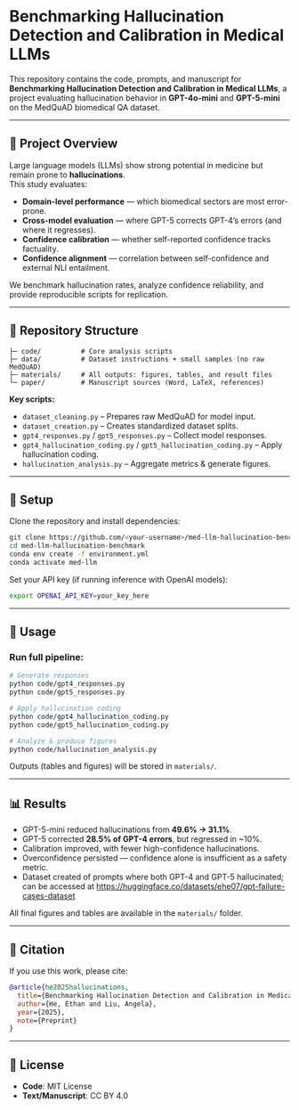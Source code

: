 # Benchmarking Hallucination Detection and Calibration in Medical LLMs

This repository contains the code, prompts, and manuscript for **Benchmarking Hallucination Detection and Calibration in Medical LLMs**, a project evaluating hallucination behavior in **GPT-4o-mini** and **GPT-5-mini** on the MedQuAD biomedical QA dataset.

---

## 📌 Project Overview
Large language models (LLMs) show strong potential in medicine but remain prone to **hallucinations**.  
This study evaluates:
- **Domain-level performance** — which biomedical sectors are most error-prone.  
- **Cross-model evaluation** — where GPT-5 corrects GPT-4’s errors (and where it regresses).  
- **Confidence calibration** — whether self-reported confidence tracks factuality.  
- **Confidence alignment** — correlation between self-confidence and external NLI entailment.  

We benchmark hallucination rates, analyze confidence reliability, and provide reproducible scripts for replication.

---

## 📂 Repository Structure
```
├─ code/          # Core analysis scripts
├─ data/          # Dataset instructions + small samples (no raw MedQuAD)
├─ materials/     # All outputs: figures, tables, and result files
└─ paper/         # Manuscript sources (Word, LaTeX, references)
```

**Key scripts:**
- `dataset_cleaning.py` – Prepares raw MedQuAD for model input.  
- `dataset_creation.py` – Creates standardized dataset splits.  
- `gpt4_responses.py` / `gpt5_responses.py` – Collect model responses.  
- `gpt4_hallucination_coding.py` / `gpt5_hallucination_coding.py` – Apply hallucination coding.  
- `hallucination_analysis.py` – Aggregate metrics & generate figures.  

---

## 🔧 Setup
Clone the repository and install dependencies:

```bash
git clone https://github.com/<your-username>/med-llm-hallucination-benchmark.git
cd med-llm-hallucination-benchmark
conda env create -f environment.yml
conda activate med-llm
```

Set your API key (if running inference with OpenAI models):

```bash
export OPENAI_API_KEY=your_key_here
```

---

## 🚀 Usage
### Run full pipeline:
```bash
# Generate responses
python code/gpt4_responses.py
python code/gpt5_responses.py

# Apply hallucination coding
python code/gpt4_hallucination_coding.py
python code/gpt5_hallucination_coding.py

# Analyze & produce figures
python code/hallucination_analysis.py
```

Outputs (tables and figures) will be stored in `materials/`.

---

## 📊 Results
- GPT-5-mini reduced hallucinations from **49.6% → 31.1%**.  
- GPT-5 corrected **28.5% of GPT-4 errors**, but regressed in ~10%.  
- Calibration improved, with fewer high-confidence hallucinations.  
- Overconfidence persisted — confidence alone is insufficient as a safety metric.  
- Dataset created of prompts where both GPT-4 and GPT-5 hallucinated; can be accessed at https://huggingface.co/datasets/ehe07/gpt-failure-cases-dataset

All final figures and tables are available in the `materials/` folder.

---

## 📑 Citation
If you use this work, please cite:

```bibtex
@article{he2025hallucinations,
  title={Benchmarking Hallucination Detection and Calibration in Medical LLMs},
  author={He, Ethan and Liu, Angela},
  year={2025},
  note={Preprint}
}
```

---

## 📜 License
- **Code**: MIT License  
- **Text/Manuscript**: CC BY 4.0  
